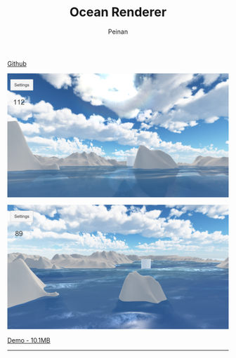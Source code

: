 ﻿---
layout: post
title: "Ocean Renderer"
subtitle:
author: "Peinan"
header-style: text
category: projects
tags:
  - Project
---

[Github](https://github.com/wpn-zju/Ocean-Renderer)

![Preview 1](/res/image/ocean1.png)

![Preview 2](/res/image/ocean2.png)

[Demo - 10.1MB](/res/video/ocean.mp4)

---
